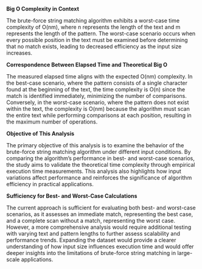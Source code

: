 **Big O Complexity in Context**

The brute-force string matching algorithm exhibits a worst-case time complexity of O(nm), where n represents the length of the text and m represents the length of the pattern. The worst-case scenario occurs when every possible position in the text must be examined before determining that no match exists, leading to decreased efficiency as the input size increases.

**Correspondence Between Elapsed Time and Theoretical Big O**

The measured elapsed time aligns with the expected O(nm) complexity. In the best-case scenario, where the pattern consists of a single character found at the beginning of the text, the time complexity is O(n) since the match is identified immediately, minimizing the number of comparisons. Conversely, in the worst-case scenario, where the pattern does not exist within the text, the complexity is O(nm) because the algorithm must scan the entire text while performing comparisons at each position, resulting in the maximum number of operations.

**Objective of This Analysis**

The primary objective of this analysis is to examine the behavior of the brute-force string matching algorithm under different input conditions. By comparing the algorithm’s performance in best- and worst-case scenarios, the study aims to validate the theoretical time complexity through empirical execution time measurements. This analysis also highlights how input variations affect performance and reinforces the significance of algorithm efficiency in practical applications.

**Sufficiency for Best- and Worst-Case Calculations**

The current approach is sufficient for evaluating both best- and worst-case scenarios, as it assesses an immediate match, representing the best case, and a complete scan without a match, representing the worst case. However, a more comprehensive analysis would require additional testing with varying text and pattern lengths to further assess scalability and performance trends. Expanding the dataset would provide a clearer understanding of how input size influences execution time and would offer deeper insights into the limitations of brute-force string matching in large-scale applications.
